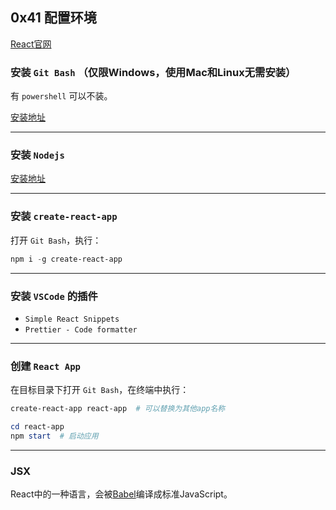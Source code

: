 ## 0x41 配置环境

[React官网](https://zh-hans.reactjs.org/)

### 安装 `Git Bash` （仅限Windows，使用Mac和Linux无需安装）

有 `powershell` 可以不装。

[安装地址](https://gitforwindows.org/)


----------


### 安装 `Nodejs`

[安装地址](https://nodejs.org/en/)


----------


### 安装 `create-react-app`

打开 `Git Bash`，执行：
```powershell
npm i -g create-react-app
```


----------


### 安装 `VSCode` 的插件

- `Simple React Snippets`
- `Prettier - Code formatter`


----------


### 创建 `React App`

在目标目录下打开 `Git Bash`，在终端中执行：

```powershell
create-react-app react-app  # 可以替换为其他app名称

cd react-app
npm start  # 启动应用
```


----------


### JSX

React中的一种语言，会被[Babel](https://babeljs.io/repl/#?browsers=defaults%2C%20not%20ie%2011%2C%20not%20ie_mob%2011&build=&builtIns=false&corejs=3.21&spec=false&loose=false&code_lz=Q&debug=false&forceAllTransforms=false&shippedProposals=false&circleciRepo=&evaluate=false&fileSize=false&timeTravel=false&sourceType=module&lineWrap=true&presets=env%2Creact%2Cstage-2&prettier=false&targets=&version=7.20.13&externalPlugins=&assumptions=%7B%7D)编译成标准JavaScript。
